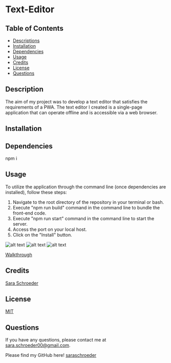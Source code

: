 # Text-Editor

## Table of Contents
* [Descriptions](#description)
* [Installation](#installation)
* [Dependencies](#dependencies)
* [Usage](#usage)
* [Credits](#credits)
* [License](#license)
* [Questions](#questions)


## Description

The aim of my project was to develop a text editor that satisfies the requirements of a PWA. The text editor I created is a single-page application that can operate offline and is accessible via a web browser.

## Installation



## Dependencies

npm i

## Usage

To utilize the application through the command line (once dependencies are installed), follow these steps:

1. Navigate to the root directory of the repository in your terminal or bash.
2. Execute "npm run build" command in the command line to bundle the front-end code.
3. Execute "npm run start" command in the command line to start the server.
3. Access the port on your local host.
4. Click on the "Install" button.

![alt text]()
![alt text]()
![alt text]()

[Walkthrough]()

## Credits

[Sara Schroeder](https://github.com/saraschroeder)

## License

[MIT](https://choosealicense.com/licenses/mit/)

## Questions

If you have any questions, please contact me at [sara.schroeder00@gmail.com](mailto:sara.schroeder00@gmail.com). 

Please find my GitHub here!
[saraschroeder](https://github/saraschroeder)